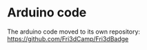 # Arduino code

The arduino code moved to its own repository: https://github.com/Fri3dCamp/Fri3dBadge

